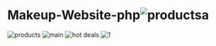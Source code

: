 # Makeup-Website-php![productsa](https://github.com/user-attachments/assets/7d5b5b95-a819-460f-b7bf-bd88064a88c5)
![products](https://github.com/user-attachments/assets/54cd224c-7ec4-46c6-b9e8-42c193cad83d)
![main](https://github.com/user-attachments/assets/ae4f4576-76e4-4646-a9d1-fb55c09109b9)
![hot deals](https://github.com/user-attachments/assets/e7c347ce-9297-4700-a78f-1940f592776d)
![1](https://github.com/user-attachments/assets/2144c4a6-6a98-42e8-88b9-7fc9d1c3f98d)
